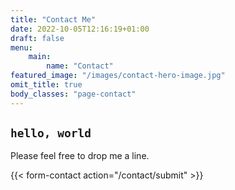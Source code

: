```yaml
---
title: "Contact Me"
date: 2022-10-05T12:16:19+01:00
draft: false
menu:
    main:
        name: "Contact"
featured_image: "/images/contact-hero-image.jpg"
omit_title: true
body_classes: "page-contact"
---
```


`hello, world`
--------------

Please feel free to drop me a line.

{{< form-contact action="/contact/submit" >}}